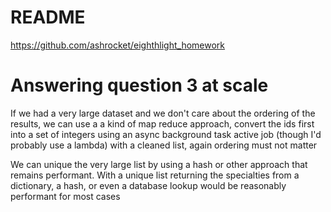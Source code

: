 # README
https://github.com/ashrocket/eighthlight_homework

# Answering question 3 at scale
If we had a very large dataset and we don't care about the ordering of the results, 
we can use a a kind of map reduce approach, convert the ids first into a set of integers using an async background task
active job (though I'd probably use a lambda)
with a cleaned list, again ordering must not matter

We can unique the very large list by using a hash or other approach that remains performant.
With a unique list returning the specialties from a dictionary, a hash, 
or even a database lookup would be reasonably performant for most cases